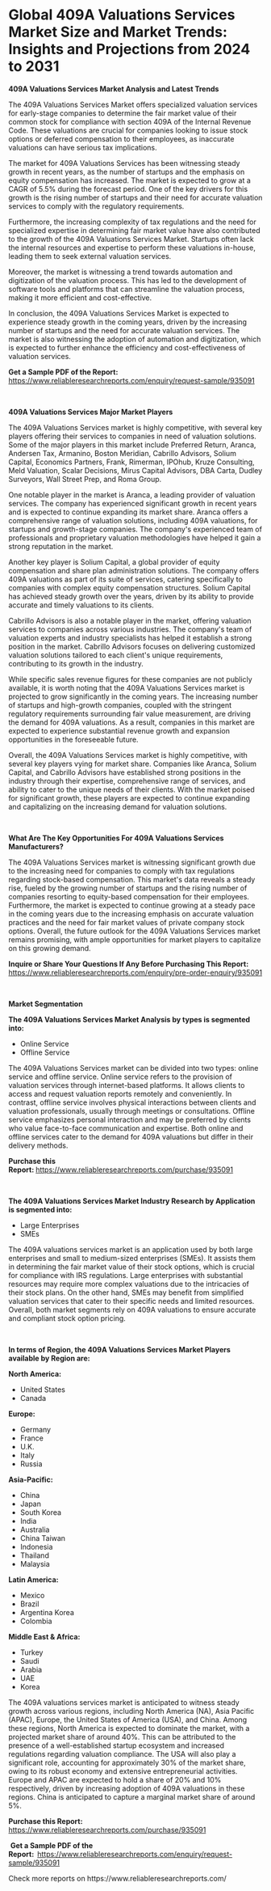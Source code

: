 <p><h1>Global 409A Valuations Services Market Size and Market Trends: Insights and Projections from 2024 to 2031</h1></p><p><strong>409A Valuations Services Market Analysis and Latest Trends</strong></p>
<p><p>The 409A Valuations Services Market offers specialized valuation services for early-stage companies to determine the fair market value of their common stock for compliance with section 409A of the Internal Revenue Code. These valuations are crucial for companies looking to issue stock options or deferred compensation to their employees, as inaccurate valuations can have serious tax implications.</p><p>The market for 409A Valuations Services has been witnessing steady growth in recent years, as the number of startups and the emphasis on equity compensation has increased. The market is expected to grow at a CAGR of 5.5% during the forecast period. One of the key drivers for this growth is the rising number of startups and their need for accurate valuation services to comply with the regulatory requirements.</p><p>Furthermore, the increasing complexity of tax regulations and the need for specialized expertise in determining fair market value have also contributed to the growth of the 409A Valuations Services Market. Startups often lack the internal resources and expertise to perform these valuations in-house, leading them to seek external valuation services.</p><p>Moreover, the market is witnessing a trend towards automation and digitization of the valuation process. This has led to the development of software tools and platforms that can streamline the valuation process, making it more efficient and cost-effective.</p><p>In conclusion, the 409A Valuations Services Market is expected to experience steady growth in the coming years, driven by the increasing number of startups and the need for accurate valuation services. The market is also witnessing the adoption of automation and digitization, which is expected to further enhance the efficiency and cost-effectiveness of valuation services.</p></p>
<p><strong>Get a Sample PDF of the Report:&nbsp;</strong> <a href="https://www.reliableresearchreports.com/enquiry/request-sample/935091">https://www.reliableresearchreports.com/enquiry/request-sample/935091</a></p>
<p>&nbsp;</p>
<p><strong>409A Valuations Services Major Market Players</strong></p>
<p><p>The 409A Valuations Services market is highly competitive, with several key players offering their services to companies in need of valuation solutions. Some of the major players in this market include Preferred Return, Aranca, Andersen Tax, Armanino, Boston Meridian, Cabrillo Advisors, Solium Capital, Economics Partners, Frank, Rimerman, IPOhub, Kruze Consulting, Meld Valuation, Scalar Decisions, Mirus Capital Advisors, DBA Carta, Dudley Surveyors, Wall Street Prep, and Roma Group.</p><p>One notable player in the market is Aranca, a leading provider of valuation services. The company has experienced significant growth in recent years and is expected to continue expanding its market share. Aranca offers a comprehensive range of valuation solutions, including 409A valuations, for startups and growth-stage companies. The company's experienced team of professionals and proprietary valuation methodologies have helped it gain a strong reputation in the market.</p><p>Another key player is Solium Capital, a global provider of equity compensation and share plan administration solutions. The company offers 409A valuations as part of its suite of services, catering specifically to companies with complex equity compensation structures. Solium Capital has achieved steady growth over the years, driven by its ability to provide accurate and timely valuations to its clients.</p><p>Cabrillo Advisors is also a notable player in the market, offering valuation services to companies across various industries. The company's team of valuation experts and industry specialists has helped it establish a strong position in the market. Cabrillo Advisors focuses on delivering customized valuation solutions tailored to each client's unique requirements, contributing to its growth in the industry.</p><p>While specific sales revenue figures for these companies are not publicly available, it is worth noting that the 409A Valuations Services market is projected to grow significantly in the coming years. The increasing number of startups and high-growth companies, coupled with the stringent regulatory requirements surrounding fair value measurement, are driving the demand for 409A valuations. As a result, companies in this market are expected to experience substantial revenue growth and expansion opportunities in the foreseeable future.</p><p>Overall, the 409A Valuations Services market is highly competitive, with several key players vying for market share. Companies like Aranca, Solium Capital, and Cabrillo Advisors have established strong positions in the industry through their expertise, comprehensive range of services, and ability to cater to the unique needs of their clients. With the market poised for significant growth, these players are expected to continue expanding and capitalizing on the increasing demand for valuation solutions.</p></p>
<p>&nbsp;</p>
<p><strong>What Are The Key Opportunities For 409A Valuations Services Manufacturers?</strong></p>
<p><p>The 409A Valuations Services market is witnessing significant growth due to the increasing need for companies to comply with tax regulations regarding stock-based compensation. This market's data reveals a steady rise, fueled by the growing number of startups and the rising number of companies resorting to equity-based compensation for their employees. Furthermore, the market is expected to continue growing at a steady pace in the coming years due to the increasing emphasis on accurate valuation practices and the need for fair market values of private company stock options. Overall, the future outlook for the 409A Valuations Services market remains promising, with ample opportunities for market players to capitalize on this growing demand.</p></p>
<p><strong>Inquire or Share Your Questions If Any Before Purchasing This Report:</strong> <a href="https://www.reliableresearchreports.com/enquiry/pre-order-enquiry/935091">https://www.reliableresearchreports.com/enquiry/pre-order-enquiry/935091</a></p>
<p>&nbsp;</p>
<p><strong>Market Segmentation</strong></p>
<p><strong>The 409A Valuations Services Market Analysis by types is segmented into:</strong></p>
<p><ul><li>Online Service</li><li>Offline Service</li></ul></p>
<p><p>The 409A Valuations Services market can be divided into two types: online service and offline service. Online service refers to the provision of valuation services through internet-based platforms. It allows clients to access and request valuation reports remotely and conveniently. In contrast, offline service involves physical interactions between clients and valuation professionals, usually through meetings or consultations. Offline service emphasizes personal interaction and may be preferred by clients who value face-to-face communication and expertise. Both online and offline services cater to the demand for 409A valuations but differ in their delivery methods.</p></p>
<p><strong>Purchase this Report:&nbsp;</strong><a href="https://www.reliableresearchreports.com/purchase/935091">https://www.reliableresearchreports.com/purchase/935091</a></p>
<p>&nbsp;</p>
<p><strong>The 409A Valuations Services Market Industry Research by Application is segmented into:</strong></p>
<p><ul><li>Large Enterprises</li><li>SMEs</li></ul></p>
<p><p>The 409A valuations services market is an application used by both large enterprises and small to medium-sized enterprises (SMEs). It assists them in determining the fair market value of their stock options, which is crucial for compliance with IRS regulations. Large enterprises with substantial resources may require more complex valuations due to the intricacies of their stock plans. On the other hand, SMEs may benefit from simplified valuation services that cater to their specific needs and limited resources. Overall, both market segments rely on 409A valuations to ensure accurate and compliant stock option pricing.</p></p>
<p>&nbsp;</p>
<p><strong>In terms of Region, the 409A Valuations Services Market Players available by Region are:</strong></p>
<p>
    <p> <strong> North America: </strong>
        <ul>
            <li>United States</li>
            <li>Canada</li>
        </ul>
        </p> 
    <p> <strong> Europe: </strong>
        <ul>
            <li>Germany</li>
            <li>France</li>
            <li>U.K.</li>
            <li>Italy</li>
            <li>Russia</li>
        </ul>
        </p> 
    <p> <strong> Asia-Pacific: </strong>
        <ul>
            <li>China</li>
            <li>Japan</li>
            <li>South Korea</li>
            <li>India</li>
            <li>Australia</li>
            <li>China Taiwan</li>
            <li>Indonesia</li>
            <li>Thailand</li>
            <li>Malaysia</li>
        </ul>
        </p> 
    <p> <strong> Latin America: </strong>
        <ul>
            <li>Mexico</li>
            <li>Brazil</li>
            <li>Argentina Korea</li>
            <li>Colombia</li>
        </ul>
        </p> 
    <p> <strong> Middle East & Africa: </strong>
        <ul>
            <li>Turkey</li>
            <li>Saudi</li>
            <li>Arabia</li>
            <li>UAE</li>
            <li>Korea</li>
        </ul>
    </p>
    </p>
<p><p>The 409A valuations services market is anticipated to witness steady growth across various regions, including North America (NA), Asia Pacific (APAC), Europe, the United States of America (USA), and China. Among these regions, North America is expected to dominate the market, with a projected market share of around 40%. This can be attributed to the presence of a well-established startup ecosystem and increased regulations regarding valuation compliance. The USA will also play a significant role, accounting for approximately 30% of the market share, owing to its robust economy and extensive entrepreneurial activities. Europe and APAC are expected to hold a share of 20% and 10% respectively, driven by increasing adoption of 409A valuations in these regions. China is anticipated to capture a marginal market share of around 5%.</p></p>
<p><strong>Purchase this Report: </strong><a href="https://www.reliableresearchreports.com/purchase/935091">https://www.reliableresearchreports.com/purchase/935091</a></p>
<p>&nbsp;<strong>Get a Sample PDF of the Report:&nbsp;&nbsp;</strong><a href="https://www.reliableresearchreports.com/enquiry/request-sample/935091">https://www.reliableresearchreports.com/enquiry/request-sample/935091</a></p>
<p><strong></strong></p>
<p>Check more reports on https://www.reliableresearchreports.com/</p>